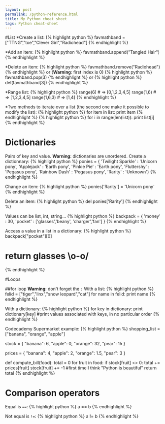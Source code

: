 ```yaml
---
layout: post
permalink: /python-reference.html
title: My Python cheat sheet
tags: Python cheat-sheet
---
```


#List
*Create a list:
{% highlight python %}
favmathband = ["TTNG","toe","Clever Girl","Radiohead"]
{% endhighlight %}

*Add an item:
{% highlight python %}
favmathband.append("Tangled Hair")
{% endhighlight %}

*Delete an item:
{% highlight python %}
favmathband.remove("Radiohead")
{% endhighlight %}
or (**Warning**: first index is 0)
{% highlight python %}
favmathband.pop(3)
{% endhighlight %}
or
{% highlight python %}
del(favmathband[3])
{% endhighlight %}

*Range list:
{% highlight python %}
range(6) # => [0,1,2,3,4,5]
range(1,6) # => [1,2,3,4,5]
range(1,6,3) # => [1,4]
{% endhighlight %}

*Two methods to iterate over a list (the second one make it possible to modify the list):
{% highlight python %}
for item in list:
    print item
{% endhighlight %}
{% highlight python %}
for i in range(len(list)):
    print list[i]
{% endhighlight %}


# Dictionaries
Pairs of key and value. **Warning**: dictionaries are unordered.
Create a dictionnary:
{% highlight python %}
ponies = { 'Twilight Sparkle' : 'Unicorn pony',
'Applejack' : 'Earth pony',
'Pinkie Pie' : 'Earth pony',
'Fluttershy' : 'Pegasus pony',
'Rainbow Dash' : 'Pegasus pony',
'Rarity' : 'Unknown'}
{% endhighlight %}

Change an item:
{% highlight python %}
ponies['Rarity'] = 'Unicorn pony'
{% endhighlight %}

Delete an item:
{% highlight python %}
del ponies['Rarity']
{% endhighlight %}

Values can be list, int, string...
{% highlight python %}
backpack = {
    'money' : 30,
    'pocket' : ['glasses','beany', 'charger','fan']
}
{% endhighlight %}

Access a value in a list in a dictionary:
{% highlight python %}
backpack["pocket"][0]
# return glasses \o-o/
{% endhighlight %}


#Loops

##for loop
**Warning**: don't forget the `:`
With a list:
{% highlight python %}
felid = ["tiger","linx","snow leopard","cat"]
for name in felid:
    print name
{% endhighlight %}

With a dictionary:
{% highlight python %}
for key in dictionary:
    print dictionary[key]
    #print values associated with keys, in no particular order
{% endhighlight %}

Codecademy Supermarket example:
{% highlight python %}
shopping_list = ["banana", "orange", "apple"]

stock = {
    "banana": 6,
    "apple": 0,
    "orange": 32,
    "pear": 15
}
    
prices = {
    "banana": 4,
    "apple": 2,
    "orange": 1.5,
    "pear": 3
}

def compute_bill(food):
    total = 0
    for fruit in food:
        if stock[fruit] <> 0:
            total += prices[fruit]
            stock[fruit] += -1
            #first time I think "Python is beautiful"
    return total
{% endhighlight %}

# Comparison operators
Equal is `==`:
{% highlight python %}
a == b
{% endhighlight %}

Not equal is `!=`:
{% highlight python %}
a != b
{% endhighlight %}
